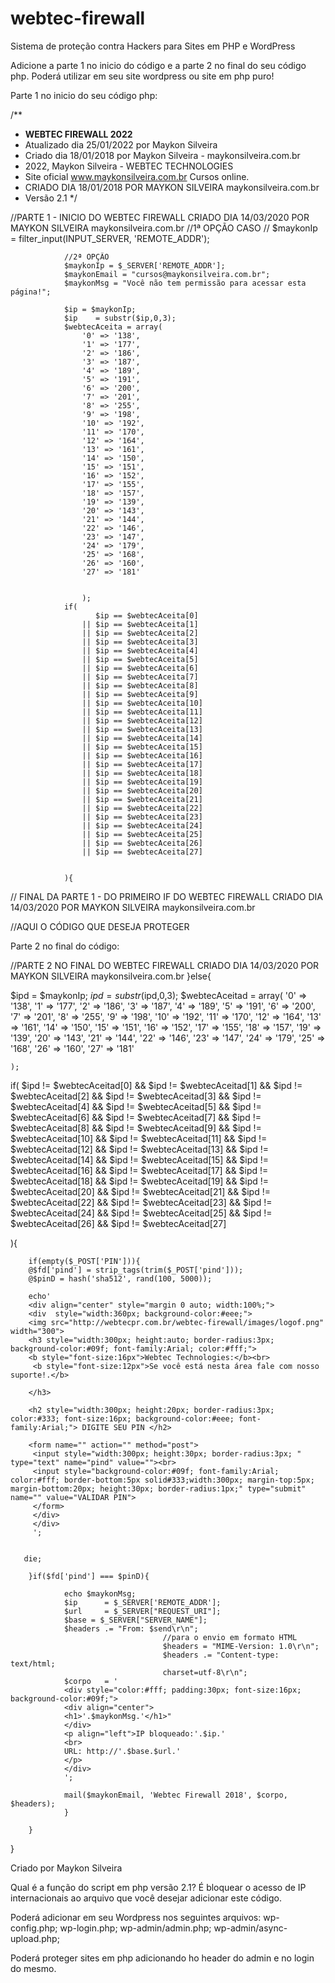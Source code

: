 # webtec-firewall
Sistema de proteção contra Hackers para Sites em PHP e WordPress

Adicione a parte 1 no inicio do código e a parte 2 no final do seu código php. 
Poderá utilizar em seu site wordpress ou site em php puro! 

Parte 1 no inicio do seu código php:

/**
 * <b> WEBTEC FIREWALL 2022 </b>
 * Atualizado dia 25/01/2022 por Maykon Silveira
 * Criado dia 18/01/2018 por Maykon Silveira - maykonsilveira.com.br
 * 2022, Maykon Silveira - WEBTEC TECHNOLOGIES
 * Site oficial www.maykonsilveira.com.br Cursos online.
 * CRIADO DIA 18/01/2018 POR MAYKON SILVEIRA maykonsilveira.com.br
 * Versão 2.1
 */

//PARTE 1 - INICIO DO WEBTEC FIREWALL CRIADO DIA 14/03/2020 POR MAYKON SILVEIRA maykonsilveira.com.br
                //1ª OPÇÃO CASO 
               // $maykonIp = filter_input(INPUT_SERVER, 'REMOTE_ADDR'); 
                
                
                //2ª OPÇÃO
                $maykonIp = $_SERVER['REMOTE_ADDR']; 
                $maykonEmail = "cursos@maykonsilveira.com.br";
                $maykonMsg = "Você não tem permissão para acessar esta página!";

                $ip = $maykonIp;
                $ip    = substr($ip,0,3);
                $webtecAceita = array(
                    '0' => '138',
                    '1' => '177',
                    '2' => '186',
                    '3' => '187',
                    '4' => '189',
                    '5' => '191',
                    '6' => '200',
                    '7' => '201',
                    '8' => '255',
                    '9' => '198',
                    '10' => '192',
                    '11' => '170',
                    '12' => '164',
                    '13' => '161',
                    '14' => '150',
                    '15' => '151',
                    '16' => '152',
                    '17' => '155',
                    '18' => '157',
                    '19' => '139',
                    '20' => '143',
                    '21' => '144',
                    '22' => '146',
                    '23' => '147',
                    '24' => '179',
                    '25' => '168',
                    '26' => '160',
                    '27' => '181'
                    

                    );
                if(
                       $ip == $webtecAceita[0] 
                    || $ip == $webtecAceita[1] 
                    || $ip == $webtecAceita[2] 
                    || $ip == $webtecAceita[3] 
                    || $ip == $webtecAceita[4] 
                    || $ip == $webtecAceita[5] 
                    || $ip == $webtecAceita[6] 
                    || $ip == $webtecAceita[7] 
                    || $ip == $webtecAceita[8]
                    || $ip == $webtecAceita[9]
                    || $ip == $webtecAceita[10]
                    || $ip == $webtecAceita[11]
                    || $ip == $webtecAceita[12]
                    || $ip == $webtecAceita[13]
                    || $ip == $webtecAceita[14]
                    || $ip == $webtecAceita[15]
                    || $ip == $webtecAceita[16]
                    || $ip == $webtecAceita[17]
                    || $ip == $webtecAceita[18]
                    || $ip == $webtecAceita[19]
                    || $ip == $webtecAceita[20]
                    || $ip == $webtecAceita[21]
                    || $ip == $webtecAceita[22]
                    || $ip == $webtecAceita[23]
                    || $ip == $webtecAceita[24]
                    || $ip == $webtecAceita[25]
                    || $ip == $webtecAceita[26]
                    || $ip == $webtecAceita[27]
                    

                ){

// FINAL DA PARTE 1 - DO PRIMEIRO IF DO WEBTEC FIREWALL CRIADO DIA 14/03/2020 POR MAYKON SILVEIRA maykonsilveira.com.br
                    
//AQUI O CÓDIGO QUE DESEJA PROTEGER  

Parte 2 no final do código:

//PARTE 2 NO FINAL DO WEBTEC FIREWALL CRIADO DIA 14/03/2020 POR MAYKON SILVEIRA maykonsilveira.com.br
 }else{

$ipd = $maykonIp;
$ipd = substr($ipd,0,3);
$webtecAceitad = array(
    '0' => '138',
    '1' => '177',
    '2' => '186',
    '3' => '187',
    '4' => '189',
    '5' => '191',
    '6' => '200',
    '7' => '201',
    '8' => '255',
    '9' => '198',
    '10' => '192',
    '11' => '170',
    '12' => '164',
    '13' => '161',
    '14' => '150',
    '15' => '151',
    '16' => '152',
    '17' => '155',
    '18' => '157',
    '19' => '139',
    '20' => '143',
    '21' => '144',
    '22' => '146',
    '23' => '147',
    '24' => '179',
    '25' => '168',
    '26' => '160',
    '27' => '181'
    

    );

if(
       $ipd != $webtecAceitad[0] 
    && $ipd != $webtecAceitad[1] 
    && $ipd != $webtecAceitad[2] 
    && $ipd != $webtecAceitad[3] 
    && $ipd != $webtecAceitad[4] 
    && $ipd != $webtecAceitad[5] 
    && $ipd != $webtecAceitad[6] 
    && $ipd != $webtecAceitad[7] 
    && $ipd != $webtecAceitad[8]
    && $ipd != $webtecAceitad[9]
    && $ipd != $webtecAceitad[10]
    && $ipd != $webtecAceitad[11]
    && $ipd != $webtecAceitad[12]
    && $ipd != $webtecAceitad[13]
    && $ipd != $webtecAceitad[14]
    && $ipd != $webtecAceitad[15]
    && $ipd != $webtecAceitad[16]
    && $ipd != $webtecAceitad[17]
    && $ipd != $webtecAceitad[18]
    && $ipd != $webtecAceitad[19]
    && $ipd != $webtecAceitad[20]
    && $ipd != $webtecAceitad[21]
    && $ipd != $webtecAceitad[22]
    && $ipd != $webtecAceitad[23]
    && $ipd != $webtecAceitad[24]
    && $ipd != $webtecAceitad[25]
    && $ipd != $webtecAceitad[26]
    && $ipd != $webtecAceitad[27]
    

){

        if(empty($_POST['PIN'])){
        @$fd['pind'] = strip_tags(trim($_POST['pind']));
        @$pinD = hash('sha512', rand(100, 5000));
        
        echo'
        <div align="center" style="margin 0 auto; width:100%;">
        <div  style="width:360px; background-color:#eee;">
        <img src="http://webtecpr.com.br/webtec-firewall/images/logof.png" width="300">
        <h3 style="width:300px; height:auto; border-radius:3px; background-color:#09f; font-family:Arial; color:#fff;">
        <b style="font-size:16px">Webtec Technologies:</b><br>
         <b style="font-size:12px">Se você está nesta área fale com nosso suporte!.</b>

        </h3>

        <h2 style="width:300px; height:20px; border-radius:3px; color:#333; font-size:16px; background-color:#eee; font-family:Arial;"> DIGITE SEU PIN </h2>
        
        <form name="" action="" method="post">
         <input style="width:300px; height:30px; border-radius:3px; " type="text" name="pind" value=""><br>
         <input style="background-color:#09f; font-family:Arial; color:#fff; border-bottom:5px solid#333;width:300px; margin-top:5px; margin-bottom:20px; height:30px; border-radius:1px;" type="submit" name="" value="VALIDAR PIN">
         </form> 
         </div>
         </div>
         ';
        
        
       die;
       
        }if($fd['pind'] === $pinD){

                echo $maykonMsg;
                $ip      = $_SERVER['REMOTE_ADDR'];
                $url     = $_SERVER["REQUEST_URI"];
                $base = $_SERVER["SERVER_NAME"];
                $headers .= "From: $send\r\n"; 
                                      //para o envio em formato HTML
                                      $headers = "MIME-Version: 1.0\r\n";
                                      $headers .= "Content-type: text/html;
                                      charset=utf-8\r\n";
                $corpo   = '
                <div style="color:#fff; padding:30px; font-size:16px; background-color:#09f;">
                <div align="center">
                <h1>'.$maykonMsg.'</h1>"
                </div>
                <p align="left">IP bloqueado:'.$ip.' 
                <br>
                URL: http://'.$base.$url.' 
                </p>
                </div>
                ';

                mail($maykonEmail, 'Webtec Firewall 2018', $corpo, $headers);
                }

        }

}

Criado por Maykon Silveira

Qual é a função do script em php versão 2.1? 
É bloquear o acesso de IP internacionais ao arquivo que você desejar adicionar este código. 

Poderá adicionar em seu Wordpress nos seguintes arquivos: 
wp-config.php;
wp-login.php;
wp-admin/admin.php;
wp-admin/async-upload.php;

Poderá proteger sites em php adicionando ho header do admin e no login do mesmo. 
